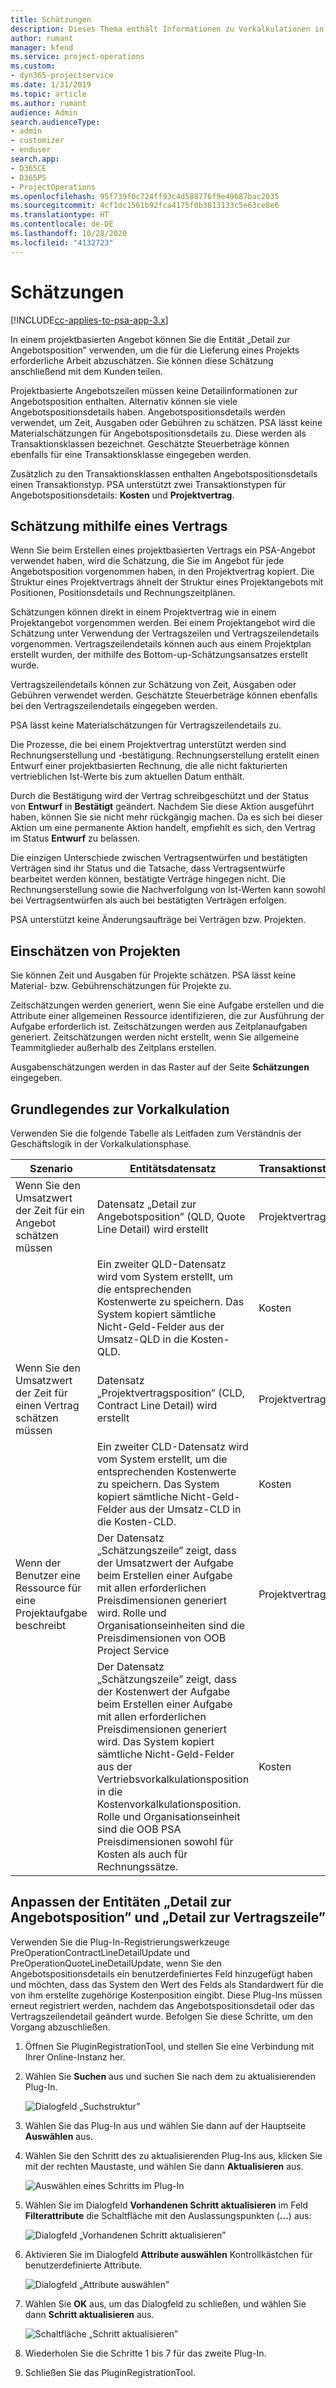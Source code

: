 ```yaml
---
title: Schätzungen
description: Dieses Thema enthält Informationen zu Vorkalkulationen in Dynamics 365 Project Service Automation.
author: rumant
manager: kfend
ms.service: project-operations
ms.custom:
- dyn365-projectservice
ms.date: 1/31/2019
ms.topic: article
ms.author: rumant
audience: Admin
search.audienceType:
- admin
- customizer
- enduser
search.app:
- D365CE
- D365PS
- ProjectOperations
ms.openlocfilehash: 95f739f0c724ff93c4d588776f9e49687bac2035
ms.sourcegitcommit: 4cf1dc1561b92fca4175f0b3813133c5e63ce8e6
ms.translationtype: HT
ms.contentlocale: de-DE
ms.lasthandoff: 10/28/2020
ms.locfileid: "4132723"
---
```

# <a name="estimates"></a>Schätzungen

[!INCLUDE[cc-applies-to-psa-app-3.x](../includes/cc-applies-to-psa-app-3x.md)]

In einem projektbasierten Angebot können Sie die Entität „Detail zur Angebotsposition” verwenden, um die für die Lieferung eines Projekts erforderliche Arbeit abzuschätzen. Sie können diese Schätzung anschließend mit dem Kunden teilen.

Projektbasierte Angebotszeilen müssen keine Detailinformationen zur Angebotsposition enthalten. Alternativ können sie viele Angebotspositionsdetails haben. Angebotspositionsdetails werden verwendet, um Zeit, Ausgaben oder Gebühren zu schätzen. PSA lässt keine Materialschätzungen für Angebotspositionsdetails zu. Diese werden als Transaktionsklassen bezeichnet. Geschätzte Steuerbeträge können ebenfalls für eine Transaktionsklasse eingegeben werden.

Zusätzlich zu den Transaktionsklassen enthalten Angebotspositionsdetails einen Transaktionstyp. PSA unterstützt zwei Transaktionstypen für Angebotspositionsdetails: **Kosten** und **Projektvertrag**.

## <a name="estimate-by-using-a-contract"></a>Schätzung mithilfe eines Vertrags

Wenn Sie beim Erstellen eines projektbasierten Vertrags ein PSA-Angebot verwendet haben, wird die Schätzung, die Sie im Angebot für jede Angebotsposition vorgenommen haben, in den Projektvertrag kopiert. Die Struktur eines Projektvertrags ähnelt der Struktur eines Projektangebots mit Positionen, Positionsdetails und Rechnungszeitplänen.

Schätzungen können direkt in einem Projektvertrag wie in einem Projektangebot vorgenommen werden. Bei einem Projektangebot wird die Schätzung unter Verwendung der Vertragszeilen und Vertragszeilendetails vorgenommen. Vertragszeilendetails können auch aus einem Projektplan erstellt wurden, der mithilfe des Bottom-up-Schätzungsansatzes erstellt wurde.

Vertragszeilendetails können zur Schätzung von Zeit, Ausgaben oder Gebühren verwendet werden. Geschätzte Steuerbeträge können ebenfalls bei den Vertragszeilendetails eingegeben werden.

PSA lässt keine Materialschätzungen für Vertragszeilendetails zu.

Die Prozesse, die bei einem Projektvertrag unterstützt werden sind Rechnungserstellung und -bestätigung. Rechnungserstellung erstellt einen Entwurf einer projektbasierten Rechnung, die alle nicht fakturierten vertrieblichen Ist-Werte bis zum aktuellen Datum enthält.

Durch die Bestätigung wird der Vertrag schreibgeschützt und der Status von **Entwurf** in **Bestätigt** geändert. Nachdem Sie diese Aktion ausgeführt haben, können Sie sie nicht mehr rückgängig machen. Da es sich bei dieser Aktion um eine permanente Aktion handelt, empfiehlt es sich, den Vertrag im Status **Entwurf** zu belassen.

Die einzigen Unterschiede zwischen Vertragsentwürfen und bestätigten Verträgen sind ihr Status und die Tatsache, dass Vertragsentwürfe bearbeitet werden können, bestätigte Verträge hingegen nicht. Die Rechnungserstellung sowie die Nachverfolgung von Ist-Werten kann sowohl bei Vertragsentwürfen als auch bei bestätigten Verträgen erfolgen.

PSA unterstützt keine Änderungsaufträge bei Verträgen bzw. Projekten.

## <a name="estimating-projects"></a>Einschätzen von Projekten

Sie können Zeit und Ausgaben für Projekte schätzen. PSA lässt keine Material- bzw. Gebührenschätzungen für Projekte zu.

Zeitschätzungen werden generiert, wenn Sie eine Aufgabe erstellen und die Attribute einer allgemeinen Ressource identifizieren, die zur Ausführung der Aufgabe erforderlich ist. Zeitschätzungen werden aus Zeitplanaufgaben generiert. Zeitschätzungen werden nicht erstellt, wenn Sie allgemeine Teammitglieder außerhalb des Zeitplans erstellen.

Ausgabenschätzungen werden in das Raster auf der Seite **Schätzungen** eingegeben.

## <a name="understanding-estimation"></a>Grundlegendes zur Vorkalkulation

Verwenden Sie die folgende Tabelle als Leitfaden zum Verständnis der Geschäftslogik in der Vorkalkulationsphase.

| Szenario                                                                                                                                                                                                                                                                                                                                          | Entitätsdatensatz                                                                                                                                                                                                       | Transaktionstyp | Transaktionsklasse | Weitere Informationen                                                            |
|---------------------------------------------------------------------------------------------------------------------------------------------------------------------------------------------------------------------------------------------------------------------------------------------------------------------------------------------------|---------------------------------------------------------------------------------------------------------------------------------------------------------------------------------------------------------------------|------------------|-------------|-----------------------------------------------------------------------------------|
| Wenn Sie den Umsatzwert der Zeit für ein Angebot schätzen müssen                                                                                                                                                                                                                                                                                    | Datensatz „Detail zur Angebotsposition” (QLD, Quote Line Detail) wird erstellt                                                                                                                                                                               | Projektvertrag | Time        | Das Feld „Transaktionsursprung” in der Zeile „QLD” auf der Verkaufsseite verweist auf die QLD auf der Kostenseite |
|                                                                                                                                                                                                                                                                                     | Ein zweiter QLD-Datensatz wird vom System erstellt, um die entsprechenden Kostenwerte zu speichern. Das System kopiert sämtliche Nicht-Geld-Felder aus der Umsatz-QLD in die Kosten-QLD.                                                                                                                                                                               | Kosten | Time        | Das Feld „Transaktionsursprung” in der Zeile „Angebotspositionsdetails” (QLD) auf der Verkaufsseite verweist auf die QLD auf der Kostenseite |
| Wenn Sie den Umsatzwert der Zeit für einen Vertrag schätzen müssen                                                                                                                                                                                                                                                                                 | Datensatz „Projektvertragsposition” (CLD, Contract Line Detail) wird erstellt                                                                                                                                                                    | Projektvertrag | Time        | Das Feld „Transaktionsursprung” in der Zeile „CLD” auf der Verkaufsseite verweist auf die CLD auf der Kostenseite      |
|                                                                                                                                                                                                                                                                                  | Ein zweiter CLD-Datensatz wird vom System erstellt, um die entsprechenden Kostenwerte zu speichern. Das System kopiert sämtliche Nicht-Geld-Felder aus der Umsatz-CLD in die Kosten-CLD.                                                                                                                                                                    | Kosten | Time        | Das Feld „Transaktionsursprung” in der Zeile „CLD” auf der Verkaufsseite verweist auf die CLD auf der Kostenseite      |
| Wenn der Benutzer eine Ressource für eine Projektaufgabe beschreibt                                                                                                                                                                                                                                                                                            | Der Datensatz „Schätzungszeile” zeigt, dass der Umsatzwert der Aufgabe beim Erstellen einer Aufgabe mit allen erforderlichen Preisdimensionen generiert wird. Rolle und Organisationseinheiten sind die Preisdimensionen von OOB Project Service | Projektvertrag | Time        |                                                                                   |
|     | Der Datensatz „Schätzungszeile” zeigt, dass der Kostenwert der Aufgabe beim Erstellen einer Aufgabe mit allen erforderlichen Preisdimensionen generiert wird. Das System kopiert sämtliche Nicht-Geld-Felder aus der Vertriebsvorkalkulationsposition in die Kostenvorkalkulationsposition. Rolle und Organisationseinheit sind die OOB PSA Preisdimensionen sowohl für Kosten als auch für Rechnungssätze.                                                                                                                                                                                                                | Kosten             | Zeit           |                                                                                   |



## <a name="customizing-the-quote-line-detail-and-contract-line-detail-entities"></a>Anpassen der Entitäten „Detail zur Angebotsposition” und „Detail zur Vertragszeile”

Verwenden Sie die Plug-In-Registrierungswerkzeuge PreOperationContractLineDetailUpdate und PreOperationQuoteLineDetailUpdate, wenn Sie den Angebotspositionsdetails ein benutzerdefiniertes Feld hinzugefügt haben und möchten, dass das System den Wert des Felds als Standardwert für die von ihm erstellte zugehörige Kostenposition eingibt. Diese Plug-Ins müssen erneut registriert werden, nachdem das Angebotspositionsdetail oder das Vertragszeilendetail geändert wurde. Befolgen Sie diese Schritte, um den Vorgang abzuschließen.

1. Öffnen Sie PluginRegistrationTool, und stellen Sie eine Verbindung mit Ihrer Online-Instanz her.
2. Wählen Sie **Suchen** aus und suchen Sie nach dem zu aktualisierenden Plug-In.

    ![Dialogfeld „Suchstruktur”](media/basic-guide-19.png)

3. Wählen Sie das Plug-In aus und wählen Sie dann auf der Hauptseite **Auswählen** aus.
4. Wählen Sie den Schritt des zu aktualisierenden Plug-Ins aus, klicken Sie mit der rechten Maustaste, und wählen Sie dann **Aktualisieren** aus.

    ![Auswählen eines Schritts im Plug-In](media/basic-guide-20.png)

5. Wählen Sie im Dialogfeld **Vorhandenen Schritt aktualisieren** im Feld **Filterattribute** die Schaltfläche mit den Auslassungspunkten (**...**) aus:
 
    ![Dialogfeld „Vorhandenen Schritt aktualisieren”](media/basic-guide-21.png)

6. Aktivieren Sie im Dialogfeld **Attribute auswählen** Kontrollkästchen für benutzerdefinierte Attribute.

    ![Dialogfeld „Attribute auswählen”](media/basic-guide-22.png)

7. Wählen Sie **OK** aus, um das Dialogfeld zu schließen, und wählen Sie dann **Schritt aktualisieren** aus.
 
    ![Schaltfläche „Schritt aktualisieren”](media/basic-guide-23.png)

8. Wiederholen Sie die Schritte 1 bis 7 für das zweite Plug-In.
9. Schließen Sie das PluginRegistrationTool.
